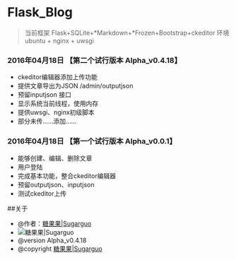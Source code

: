# Flask_Blog


> 当前框架  Flask+SQLite+*Markdown+*Frozen+Bootstrap+ckeditor
> 环境 ubuntu + nginx + uwsgi 


### 2016年04月18日 【第二个试行版本  Alpha_v0.4.18】

* ckeditor编辑器添加上传功能
* 提供文章导出为JSON  /admin/outputjson
* 预留inputjson 接口
* 显示系统当前线程，使用内存
* 提供uwsgi、nginx初级脚本
* 部分未传……添加……


### 2016年04月18日 【第一个试行版本  Alpha_v0.0.1】

* 能够创建、编辑、删除文章
* 用户登陆
* 完成基本功能，整合ckeditor编辑器
* 预留outputjson、inputjson
* 测试ckeditor上传

##关于

* @作者：[糖果果|Sugarguo](http://www.sugarguo.com/)
* ![糖果果|Sugarguo](http://7xignn.com1.z0.glb.clouddn.com/LOGO.png)
* @version    	Alpha_v0.4.18
* @copyright    [糖果果|Sugarguo](http://www.sugarguo.com/)

